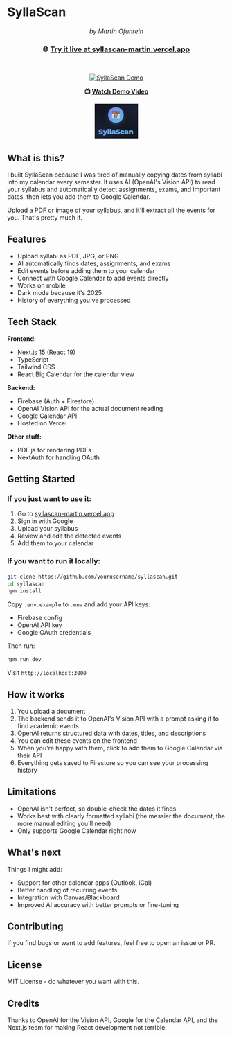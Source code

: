 # SyllaScan

<div align="center">
  <p><em>by Martin Ofunrein</em></p>
  
  ### 🌐 [Try it live at syllascan-martin.vercel.app](https://syllascan-martin.vercel.app/)
  
  <br/>
  
  [![SyllaScan Demo](https://img.youtube.com/vi/rgZdCt-NPOg/maxresdefault.jpg)](https://www.youtube.com/watch?v=rgZdCt-NPOg)
  
  **📺 [Watch Demo Video](https://www.youtube.com/watch?v=rgZdCt-NPOg)**
  
  <img src="public/logo.png" alt="SyllaScan Logo" width="100" />
</div>

## What is this?

I built SyllaScan because I was tired of manually copying dates from syllabi into my calendar every semester. It uses AI (OpenAI's Vision API) to read your syllabus and automatically detect assignments, exams, and important dates, then lets you add them to Google Calendar.

Upload a PDF or image of your syllabus, and it'll extract all the events for you. That's pretty much it.

## Features

- Upload syllabi as PDF, JPG, or PNG
- AI automatically finds dates, assignments, and exams
- Edit events before adding them to your calendar
- Connect with Google Calendar to add events directly
- Works on mobile
- Dark mode because it's 2025
- History of everything you've processed

## Tech Stack

**Frontend:**
- Next.js 15 (React 19)
- TypeScript
- Tailwind CSS
- React Big Calendar for the calendar view

**Backend:**
- Firebase (Auth + Firestore)
- OpenAI Vision API for the actual document reading
- Google Calendar API
- Hosted on Vercel

**Other stuff:**
- PDF.js for rendering PDFs
- NextAuth for handling OAuth

## Getting Started

### If you just want to use it:
1. Go to [syllascan-martin.vercel.app](https://syllascan-martin.vercel.app/)
2. Sign in with Google
3. Upload your syllabus
4. Review and edit the detected events
5. Add them to your calendar

### If you want to run it locally:

```bash
git clone https://github.com/yourusername/syllascan.git
cd syllascan
npm install
```

Copy `.env.example` to `.env` and add your API keys:
- Firebase config
- OpenAI API key
- Google OAuth credentials

Then run:
```bash
npm run dev
```

Visit `http://localhost:3000`

## How it works

1. You upload a document
2. The backend sends it to OpenAI's Vision API with a prompt asking it to find academic events
3. OpenAI returns structured data with dates, titles, and descriptions
4. You can edit these events on the frontend
5. When you're happy with them, click to add them to Google Calendar via their API
6. Everything gets saved to Firestore so you can see your processing history

## Limitations

- OpenAI isn't perfect, so double-check the dates it finds
- Works best with clearly formatted syllabi (the messier the document, the more manual editing you'll need)
- Only supports Google Calendar right now

## What's next

Things I might add:
- Support for other calendar apps (Outlook, iCal)
- Better handling of recurring events
- Integration with Canvas/Blackboard
- Improved AI accuracy with better prompts or fine-tuning

## Contributing

If you find bugs or want to add features, feel free to open an issue or PR.

## License

MIT License - do whatever you want with this.

## Credits

Thanks to OpenAI for the Vision API, Google for the Calendar API, and the Next.js team for making React development not terrible.
